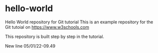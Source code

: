 # hello-world
Hello World repository for Git tutorial
This is an example repository for the Git tutoial on https://www.w3schools.com

This repository is built step by step in the tutorial.

New line 05/01/22-09.49
